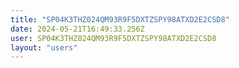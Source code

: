 ```yaml
---
title: "SP04K3THZ024QM93R9F5DXTZSPY98ATXD2E2CSD8"
date: 2024-05-21T16:49:33.256Z
user: SP04K3THZ024QM93R9F5DXTZSPY98ATXD2E2CSD8
layout: "users"
---
```

    